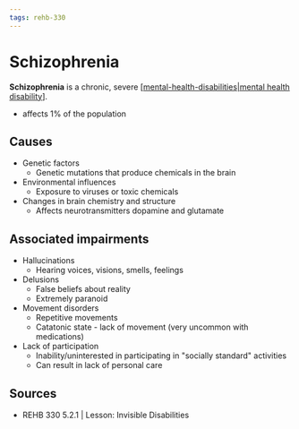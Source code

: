 ```yaml
---
tags: rehb-330
---
```


# Schizophrenia

**Schizophrenia** is a chronic, severe [[mental-health-disabilities|mental health disability]].

- affects 1% of the population

## Causes

- Genetic factors
  - Genetic mutations that produce chemicals in the brain
- Environmental influences
  - Exposure to viruses or toxic chemicals
- Changes in brain chemistry and structure
  - Affects neurotransmitters dopamine and glutamate

## Associated impairments

- Hallucinations
  - Hearing voices, visions, smells, feelings
- Delusions
  - False beliefs about reality
  - Extremely paranoid
- Movement disorders
  - Repetitive movements
  - Catatonic state - lack of movement (very uncommon with medications)
- Lack of participation
  - Inability/uninterested in participating in "socially standard" activities
  - Can result in lack of personal care

## Sources

- REHB 330 5.2.1 | Lesson: Invisible Disabilities

[//begin]: # "Autogenerated link references for markdown compatibility"
[mental-health-disabilities|mental health disability]: mental-health-disabilities "Mental health disabilities"
[//end]: # "Autogenerated link references"
